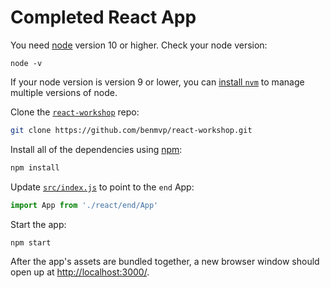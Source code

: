 # Completed React App

You need [node](https://nodejs.org/en/) version 10 or higher. Check your node version:

```
node -v
```

If your node version is version 9 or lower, you can [install `nvm`](https://github.com/creationix/nvm#install-script) to manage multiple versions of node.

Clone the [`react-workshop`](https://github.com/benmvp/react-workshop) repo:

```sh
git clone https://github.com/benmvp/react-workshop.git
```

Install all of the dependencies using [npm](http://npmjs.org/):

```sh
npm install
```

Update [`src/index.js`](../../index.js#L3) to point to the `end` App:

```js
import App from './react/end/App'
```

Start the app:

```sh
npm start
```

After the app's assets are bundled together, a new browser window should open up at [http://localhost:3000/](http://localhost:3000/).
